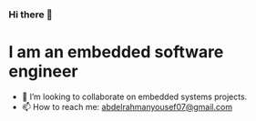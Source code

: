 ### Hi there 👋
# I am an embedded software engineer

- 👯 I’m looking to collaborate on embedded systems projects.
- 📫 How to reach me: abdelrahmanyousef07@gmail.com

<!--
**Abdelrahman-Yousef/Abdelrahman-Yousef** is a ✨ _special_ ✨ repository because its `README.md` (this file) appears on your GitHub profile.

Here are some ideas to get you started:

- 🔭 I’m currently working on ...
- 🌱 I’m currently learning ...
- 👯 I’m looking to collaborate on ...
- 🤔 I’m looking for help with ...
- 💬 Ask me about ...
- 📫 How to reach me: ...
- 😄 Pronouns: ...
- ⚡ Fun fact: ...
-->
